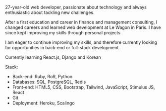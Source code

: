 27-year-old web developer, passionate about technology and always enthusiastic about tackling new challenges. 

After a first education and career in finance and management consulting, I changed careers and learned web development at Le Wagon in Paris. I have since kept improving my skills through personal projects

I am eager to continue improving my skills, and therefore currently looking for opportunities in back-end or full-stack development.

Currently learning React.js, Django and Korean

Stack:
- Back-end: Ruby, RoR, Python
- Databases: SQL, PostgreSQL, Redis
- Front-end: HTML5, CSS, Bootstrap, Tailwind, JavaScript, Stimulus JS, React
- Git
- Deployment: Heroku, Scalingo
